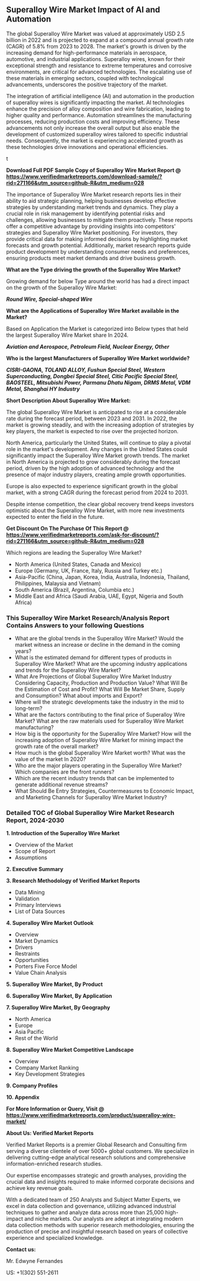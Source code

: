 <h2>Superalloy Wire Market Impact of AI and Automation</h2><p>The global Superalloy Wire Market was valued at approximately USD 2.5 billion in 2022 and is projected to expand at a compound annual growth rate (CAGR) of 5.8% from 2023 to 2028. The market's growth is driven by the increasing demand for high-performance materials in aerospace, automotive, and industrial applications. Superalloy wires, known for their exceptional strength and resistance to extreme temperatures and corrosive environments, are critical for advanced technologies. The escalating use of these materials in emerging sectors, coupled with technological advancements, underscores the positive trajectory of the market.</p><p>The integration of artificial intelligence (AI) and automation in the production of superalloy wires is significantly impacting the market. AI technologies enhance the precision of alloy composition and wire fabrication, leading to higher quality and performance. Automation streamlines the manufacturing processes, reducing production costs and improving efficiency. These advancements not only increase the overall output but also enable the development of customized superalloy wires tailored to specific industrial needs. Consequently, the market is experiencing accelerated growth as these technologies drive innovations and operational efficiencies.</p>t</p><p id="" class=""><strong>Download Full PDF Sample Copy of Superalloy Wire Market Report @ <a href="https://www.verifiedmarketreports.com/download-sample/?rid=271166&utm_source=github-R&utm_medium=028" target="_blank">https://www.verifiedmarketreports.com/download-sample/?rid=271166&utm_source=github-R&utm_medium=028</a></strong></p><p>The importance of&nbsp;Superalloy Wire Market research reports lies in their ability to aid strategic planning, helping businesses develop effective strategies by understanding market trends and dynamics. They play a crucial role in risk management by identifying potential risks and challenges, allowing businesses to mitigate them proactively. These reports offer a competitive advantage by providing insights into competitors' strategies and Superalloy Wire Market positioning. For investors, they provide critical data for making informed decisions by highlighting market forecasts and growth potential. Additionally, market research reports guide product development by understanding consumer needs and preferences, ensuring products meet market demands and drive business growth.</p><p><strong>What are the&nbsp;Type driving the growth of the Superalloy Wire Market?</strong></p><p id="" class="">Growing demand for below Type around the world has had a direct impact on the growth of the Superalloy Wire Market:</p><em><strong>Round Wire, Special-shaped Wire</strong></em></p><strong>What are the&nbsp;Applications&nbsp;of Superalloy Wire Market available in the Market?</strong></p><p id="" class="">Based on Application the Market is categorized into Below types that held the largest Superalloy Wire Market share In 2024.</p><em><strong>Aviation and Aerospace, Petroleum Field, Nuclear Energy, Other</strong></em></p><strong>Who is the largest Manufacturers of Superalloy Wire Market worldwide?</strong></p><p><em><strong>CISRI-GAONA, TOLAND ALLOY, Fushun Special Steel, Western Superconducting, Dongbei Special Steel, Citic Pacific Special Steel, BAOSTEEL, Mitsubishi Power, Parmanu Dhatu Nigam, DRMS Metal, VDM Metal, Shanghai HY Industry</strong></em></p><p id="" class=""><strong>Short Description About Superalloy Wire Market:</strong></p><p>The global Superalloy Wire Market is anticipated to rise at a considerable rate during the forecast period, between 2023 and 2031. In 2022, the market is growing steadily, and with the increasing adoption of strategies by key players, the market is expected to rise over the projected horizon.</p><p>North America, particularly the United States, will continue to play a pivotal role in the market's development. Any changes in the United States could significantly impact the Superalloy Wire Market growth trends. The market in North America is projected to grow considerably during the forecast period, driven by the high adoption of advanced technology and the presence of major industry players, creating ample growth opportunities.</p><p>Europe is also expected to experience significant growth in the global market, with a strong CAGR during the forecast period from 2024 to 2031.</p><p>Despite intense competition, the clear global recovery trend keeps investors optimistic about the Superalloy Wire Market, with more new investments expected to enter the field in the future.</p><p id="" class=""><strong>Get Discount On The Purchase Of This Report @ <a href="https://www.verifiedmarketreports.com/ask-for-discount/?rid=271166&utm_source=github-R&utm_medium=028" target="_blank">https://www.verifiedmarketreports.com/ask-for-discount/?rid=271166&utm_source=github-R&utm_medium=028</a></strong></p>Which regions are leading the Superalloy Wire Market?</p><ul><li>North America (United States, Canada and Mexico)</li><li>Europe (Germany, UK, France, Italy, Russia and Turkey etc.)</li><li>Asia-Pacific (China, Japan, Korea, India, Australia, Indonesia, Thailand, Philippines, Malaysia and Vietnam)</li><li>South America (Brazil, Argentina, Columbia etc.)</li><li>Middle East and Africa (Saudi Arabia, UAE, Egypt, Nigeria and South Africa)</li></ul><h3 id="" class="">This Superalloy Wire Market Research/Analysis Report Contains Answers to your following Questions</h3><ul><li>What are the global trends in the Superalloy Wire Market? Would the market witness an increase or decline in the demand in the coming years?</li><li>What is the estimated demand for different types of products in Superalloy Wire Market? What are the upcoming industry applications and trends for the Superalloy Wire Market?</li><li>What Are Projections of Global Superalloy Wire Market Industry Considering Capacity, Production and Production Value? What Will Be the Estimation of Cost and Profit? What Will Be Market Share, Supply and Consumption? What about imports and Export?</li><li>Where will the strategic developments take the industry in the mid to long-term?</li><li>What are the factors contributing to the final price of Superalloy Wire Market? What are the raw materials used for Superalloy Wire Market manufacturing?</li><li>How big is the opportunity for the Superalloy Wire Market? How will the increasing adoption of Superalloy Wire Market for mining impact the growth rate of the overall market?</li><li>How much is the global Superalloy Wire Market worth? What was the value of the market In 2020?</li><li>Who are the major players operating in the Superalloy Wire Market? Which companies are the front runners?</li><li>Which are the recent industry trends that can be implemented to generate additional revenue streams?</li><li>What Should Be Entry Strategies, Countermeasures to Economic Impact, and Marketing Channels for Superalloy Wire Market Industry?</li></ul><h3 id="" class="">Detailed TOC of Global Superalloy Wire Market Research Report, 2024-2030</h3><p id="" class=""><strong>1. Introduction of the Superalloy Wire Market</strong></p><ul><li>Overview of the Market</li><li>Scope of Report</li><li>Assumptions</li></ul><p id="" class=""><strong>2. Executive Summary</strong></p><p id="" class=""><strong>3. Research Methodology of Verified Market Reports</strong></p><ul><li>Data Mining</li><li>Validation</li><li>Primary Interviews</li><li>List of Data Sources</li></ul><p id="" class=""><strong>4. Superalloy Wire Market Outlook</strong></p><ul><li>Overview</li><li>Market Dynamics</li><li>Drivers</li><li>Restraints</li><li>Opportunities</li><li>Porters Five Force Model</li><li>Value Chain Analysis</li></ul><p id="" class=""><strong>5. Superalloy Wire Market, By Product</strong></p><p id="" class=""><strong>6. Superalloy Wire Market, By Application</strong></p><p id="" class=""><strong>7. Superalloy Wire Market, By Geography</strong></p><ul><li>North America</li><li>Europe</li><li>Asia Pacific</li><li>Rest of the World</li></ul><p id="" class=""><strong>8. Superalloy Wire Market Competitive Landscape</strong></p><ul><li>Overview</li><li>Company Market Ranking</li><li>Key Development Strategies</li></ul><p id="" class=""><strong>9. Company Profiles</strong></p><p id="" class=""><strong>10. Appendix</strong></p><p id="" class=""><strong>For More Information or Query, Visit @ <a href="https://www.verifiedmarketreports.com/product/superalloy-wire-market/" target="_blank">https://www.verifiedmarketreports.com/product/superalloy-wire-market/</a></strong></p><p id="" class=""><strong>About Us: Verified Market Reports</strong></p><p id="" class="">Verified Market Reports is a premier Global Research and Consulting firm serving a diverse clientele of over 5000+ global customers. We specialize in delivering cutting-edge analytical research solutions and comprehensive information-enriched research studies.</p><p id="" class="">Our expertise encompasses strategic and growth analyses, providing the crucial data and insights required to make informed corporate decisions and achieve key revenue goals.</p><p id="" class="">With a dedicated team of 250 Analysts and Subject Matter Experts, we excel in data collection and governance, utilizing advanced industrial techniques to gather and analyze data across more than 25,000 high-impact and niche markets. Our analysts are adept at integrating modern data collection methods with superior research methodologies, ensuring the production of precise and insightful research based on years of collective experience and specialized knowledge.</p><p id="" class=""><strong>Contact us:</strong></p><p id="" class="">Mr. Edwyne Fernandes</p><p id="" class="">US: +1(302) 551-2611</p>